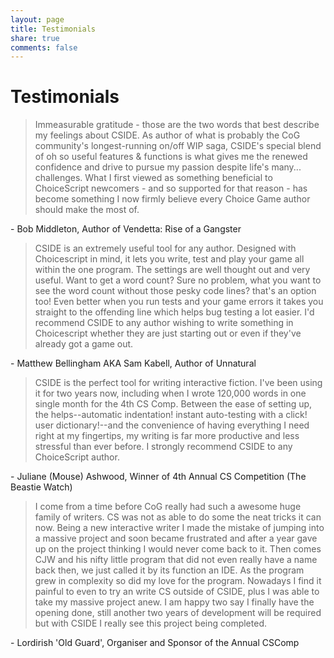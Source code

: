 ```yaml
---
layout: page
title: Testimonials
share: true
comments: false
---
```


# Testimonials

> Immeasurable gratitude - those are the two words that best describe my feelings about CSIDE. As author of what is probably the CoG community's longest-running on/off WIP saga, CSIDE's special blend of oh so useful features & functions is what gives me the renewed confidence and drive to pursue my passion despite life's many... challenges. What I first viewed as something beneficial to ChoiceScript newcomers - and so supported for that reason - has become something I now firmly believe every Choice Game author should make the most of.

\- Bob Middleton, Author of Vendetta: Rise of a Gangster

> CSIDE is an extremely useful tool for any author. Designed with Choicescript in mind, it lets you write, test and play your game all within the one program. The settings are well thought out and very useful. Want to get a word count? Sure no problem, what you want to see the word count without those pesky code lines? that's an option too! Even better when you run tests and your game errors it takes you straight to the offending line which helps bug testing a lot easier. I'd recommend CSIDE to any author wishing to write something in Choicescript whether they are just starting out or even if they've already got a game out.

\- Matthew Bellingham AKA Sam Kabell, Author of Unnatural

> CSIDE is the perfect tool for writing interactive fiction. I've been using it for two years now, including when I wrote 120,000 words in one single month for the 4th CS Comp. Between the ease of setting up, the helps--automatic indentation! instant auto-testing with a click! user dictionary!--and the convenience of having everything I need right at my fingertips, my writing is far more productive and less stressful than ever before. I strongly recommend CSIDE to any ChoiceScript author.

\- Juliane (Mouse) Ashwood, Winner of 4th Annual CS Competition (The Beastie Watch)

> I come from a time before CoG really had such a awesome huge family of writers. CS was not as able to do some the neat tricks it can now. Being a new interactive writer I made the mistake of jumping into a massive project and soon became frustrated and after a year gave up on the project thinking I would never come back to it.
Then comes CJW and his nifty little program that did not even really have a name back then, we just called it by its function an IDE. As the program grew in complexity so did my love for the program. Nowadays I find it painful to even to try an write CS outside of CSIDE, plus I was able to take my massive project anew.
I am happy two say I finally have the opening done, still another two years of development will be required but with CSIDE I really see this project being completed.

\- Lordirish 'Old Guard', Organiser and Sponsor of the Annual CSComp

